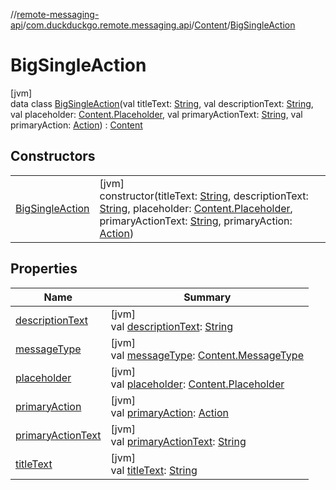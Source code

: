 //[remote-messaging-api](../../../../index.md)/[com.duckduckgo.remote.messaging.api](../../index.md)/[Content](../index.md)/[BigSingleAction](index.md)

# BigSingleAction

[jvm]\
data class [BigSingleAction](index.md)(val titleText: [String](https://kotlinlang.org/api/latest/jvm/stdlib/kotlin/-string/index.html), val descriptionText: [String](https://kotlinlang.org/api/latest/jvm/stdlib/kotlin/-string/index.html), val placeholder: [Content.Placeholder](../-placeholder/index.md), val primaryActionText: [String](https://kotlinlang.org/api/latest/jvm/stdlib/kotlin/-string/index.html), val primaryAction: [Action](../../-action/index.md)) : [Content](../index.md)

## Constructors

| | |
|---|---|
| [BigSingleAction](-big-single-action.md) | [jvm]<br>constructor(titleText: [String](https://kotlinlang.org/api/latest/jvm/stdlib/kotlin/-string/index.html), descriptionText: [String](https://kotlinlang.org/api/latest/jvm/stdlib/kotlin/-string/index.html), placeholder: [Content.Placeholder](../-placeholder/index.md), primaryActionText: [String](https://kotlinlang.org/api/latest/jvm/stdlib/kotlin/-string/index.html), primaryAction: [Action](../../-action/index.md)) |

## Properties

| Name | Summary |
|---|---|
| [descriptionText](description-text.md) | [jvm]<br>val [descriptionText](description-text.md): [String](https://kotlinlang.org/api/latest/jvm/stdlib/kotlin/-string/index.html) |
| [messageType](../message-type.md) | [jvm]<br>val [messageType](../message-type.md): [Content.MessageType](../-message-type/index.md) |
| [placeholder](placeholder.md) | [jvm]<br>val [placeholder](placeholder.md): [Content.Placeholder](../-placeholder/index.md) |
| [primaryAction](primary-action.md) | [jvm]<br>val [primaryAction](primary-action.md): [Action](../../-action/index.md) |
| [primaryActionText](primary-action-text.md) | [jvm]<br>val [primaryActionText](primary-action-text.md): [String](https://kotlinlang.org/api/latest/jvm/stdlib/kotlin/-string/index.html) |
| [titleText](title-text.md) | [jvm]<br>val [titleText](title-text.md): [String](https://kotlinlang.org/api/latest/jvm/stdlib/kotlin/-string/index.html) |
